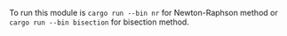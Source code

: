To run this module is `cargo run --bin nr` for Newton-Raphson method or `cargo run --bin bisection` for bisection method.
